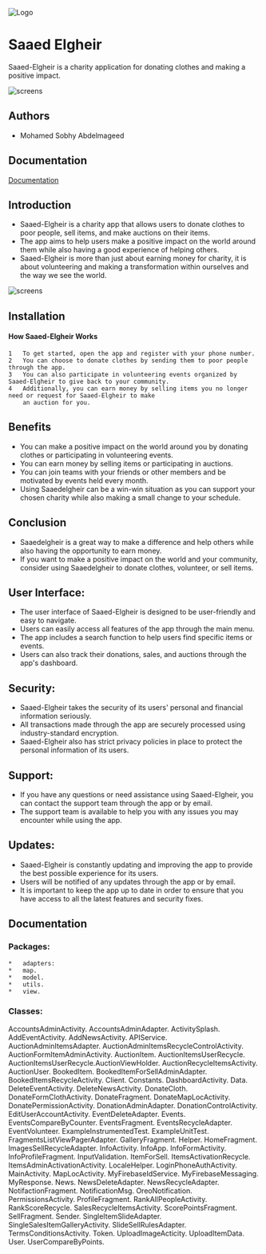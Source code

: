![Logo](https://iili.io/HRgFtTX.md.png)


# Saaed Elgheir

Saaed-Elgheir is a charity application for donating clothes and making a positive impact.


![screens](https://iili.io/HRr2yhu.png)

## Authors
- Mohamed Sobhy Abdelmageed 



## Documentation

[Documentation](https://linktodocumentation)


## Introduction
 - Saaed-Elgheir is a charity app that allows users to donate clothes to poor people, sell items, and make auctions on their items.
 - The app aims to help users make a positive impact on the world around them while also having a good experience of helping others.
 - Saaed-Elgheir is more than just about earning money for charity, it is about volunteering and making a transformation within ourselves and the way we see the world.


![screens](https://iili.io/HRgmK67.md.png)

## Installation
#### How Saaed-Elgheir Works

	1	To get started, open the app and register with your phone number.
	2	You can choose to donate clothes by sending them to poor people through the app.
	3	You can also participate in volunteering events organized by Saaed-Elgheir to give back to your community.
	4	Additionally, you can earn money by selling items you no longer need or request for Saaed-Elgheir to make 
		an auction for you.
    

## Benefits
 - You can make a positive impact on the world around you by donating clothes or participating in volunteering events.
 - You can earn money by selling items or participating in auctions.
 - You can join teams with your friends or other members and be motivated by events held every month.
 - Using Saaedelgheir can be a win-win situation as you can support your chosen charity while also making a small change 
   to your schedule.


## Conclusion
 - Saaedelgheir is a great way to make a difference and help others while also having the opportunity to earn money.
 - If you want to make a positive impact on the world and your community, consider using Saaedelgheir to donate clothes, 
   volunteer, or sell items.


## User Interface:
 - The user interface of Saaed-Elgheir is designed to be user-friendly and easy to navigate.
 - Users can easily access all features of the app through the main menu.
 - The app includes a search function to help users find specific items or events.
 - Users can also track their donations, sales, and auctions through the app's dashboard.

## Security:
 - Saaed-Elgheir takes the security of its users' personal and financial information seriously.
 - All transactions made through the app are securely processed using industry-standard encryption.
 - Saaed-Elgheir also has strict privacy policies in place to protect the personal information of its users.


## Support:
 - If you have any questions or need assistance using Saaed-Elgheir, you can contact the support team through the app or by email.
 - The support team is available to help you with any issues you may encounter while using the app.

## Updates:
 - Saaed-Elgheir is constantly updating and improving the app to provide the best possible experience for its users.
 - Users will be notified of any updates through the app or by email.
 - It is important to keep the app up to date in order to ensure that you have access to all the latest features and security fixes.


## Documentation 

### Packages:
	*	adapters:
	*	map.
	*	model.
	*	utils.
	*	view.


### Classes:
AccountsAdminActivity.
AccountsAdminAdapter.
ActivitySplash.
AddEventActivity.
AddNewsActivity.
APIService.
AuctionAdminItemsAdapter.
AuctionAdminItemsRecycleControlActivity.
AuctionFormItemAdminActivity.
AuctionItem.
AuctionItemsUserRecycle.
AuctionItemsUserRecycle.AuctionViewHolder.
AuctionRecycleItemsActivity.
AuctionUser.
BookedItem.
BookedItemForSellAdminAdapter.
BookedItemsRecycleActivity.
Client.
Constants.
DashboardActivity.
Data.
DeleteEventActivity.
DeleteNewsActivity.
DonateCloth.
DonateFormClothActivity.
DonateFragment.
DonateMapLocActivity.
DonatePermissionActivity.
DonationAdminAdapter.
DonationControlActivity.
EditUserAccountActivity.
EventDeleteAdapter.
Events.
EventsCompareByCounter.
EventsFragment.
EventsRecycleAdapter.
EventVolunteer.
ExampleInstrumentedTest.
ExampleUnitTest.
FragmentsListViewPagerAdapter.
GalleryFragment.
Helper.
HomeFragment.
ImagesSellRecycleAdapter.
InfoActivity.
InfoApp.
InfoFormActivity.
InfoProfileFragment.
InputValidation.
ItemForSell.
ItemsActivationRecycle.
ItemsAdminActivationActivity.
LocaleHelper.
LoginPhoneAuthActivity.
MainActivity.
MapLocActivity.
MyFirebaseIdService.
MyFirebaseMessaging.
MyResponse.
News.
NewsDeleteAdapter.
NewsRecycleAdapter.
NotifactionFragment.
NotificationMsg.
OreoNotification.
PermissionsActivity.
ProfileFragment.
RankAllPeopleActivity.
RankScoreRecycle.
SalesRecycleItemsActivity.
ScorePointsFragment.
SellFragment.
Sender.
SingleItemSlideAdapter.
SingleSalesItemGalleryActivity.
SlideSellRulesAdapter.
TermsConditionsActivity.
Token.
UploadImageActicity.
UploadItemData.
User.
UserCompareByPoints.


